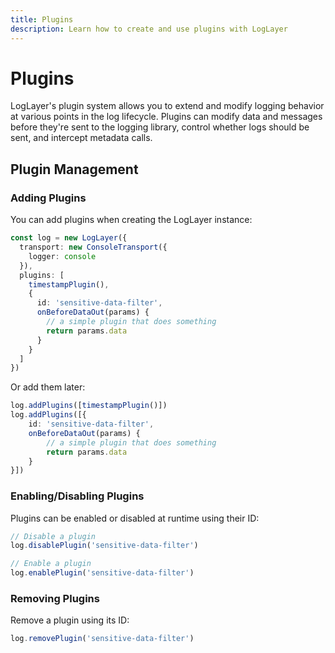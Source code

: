 ```yaml
---
title: Plugins
description: Learn how to create and use plugins with LogLayer
---
```


# Plugins

LogLayer's plugin system allows you to extend and modify logging behavior at various points in the log lifecycle. Plugins can modify data and messages before they're sent to the logging library, control whether logs should be sent, and intercept metadata calls.

<!--@include: ./_partials/plugin-list.md-->

## Plugin Management

### Adding Plugins

You can add plugins when creating the LogLayer instance:

```typescript
const log = new LogLayer({
  transport: new ConsoleTransport({
    logger: console
  }),
  plugins: [
    timestampPlugin(),
    {
      id: 'sensitive-data-filter',
      onBeforeDataOut(params) {
        // a simple plugin that does something
        return params.data
      }
    }
  ]
})
```

Or add them later:

```typescript
log.addPlugins([timestampPlugin()])
log.addPlugins([{
    id: 'sensitive-data-filter',
    onBeforeDataOut(params) {
        // a simple plugin that does something
        return params.data
    }
}])
```

### Enabling/Disabling Plugins

Plugins can be enabled or disabled at runtime using their ID:

```typescript
// Disable a plugin
log.disablePlugin('sensitive-data-filter')

// Enable a plugin
log.enablePlugin('sensitive-data-filter')
```

### Removing Plugins

Remove a plugin using its ID:

```typescript
log.removePlugin('sensitive-data-filter')
```
